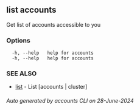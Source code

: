 ## list accounts

Get list of accounts accessible to you



### Options

```
  -h, --help   help for accounts
  -h, --help   help for accounts
```

### SEE ALSO

* [list](list.md)  - List [accounts | cluster]

###### Auto generated by accounts CLI on 28-June-2024
